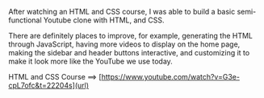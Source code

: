 After watching an HTML and CSS course, I was able to build a basic semi-functional Youtube clone with HTML, and CSS.

There are definitely places to improve, for example, generating the HTML through JavaScript, having more videos to display on the home page, making the sidebar and header buttons interactive, and customizing it to make it look more like the YouTube we use today.


HTML and CSS Course ==> [https://www.youtube.com/watch?v=G3e-cpL7ofc&t=22204s](url)



